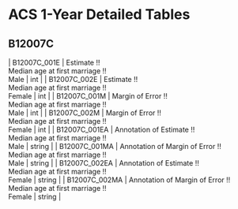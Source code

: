 # ACS 1-Year Detailed Tables

## B12007C

| B12007C_001E | Estimate !!<br>Median age at first marriage !!<br>Male | int |
| B12007C_002E | Estimate !!<br>Median age at first marriage !!<br>Female | int |
| B12007C_001M | Margin of Error !!<br>Median age at first marriage !!<br>Male | int |
| B12007C_002M | Margin of Error !!<br>Median age at first marriage !!<br>Female | int |
| B12007C_001EA | Annotation of Estimate !!<br>Median age at first marriage !!<br>Male | string |
| B12007C_001MA | Annotation of Margin of Error !!<br>Median age at first marriage !!<br>Male | string |
| B12007C_002EA | Annotation of Estimate !!<br>Median age at first marriage !!<br>Female | string |
| B12007C_002MA | Annotation of Margin of Error !!<br>Median age at first marriage !!<br>Female | string |

